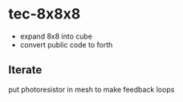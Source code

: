 # tec-8x8x8

* expand 8x8 into cube
* convert public code to forth 

## Iterate
put photoresistor in mesh to make feedback loops
